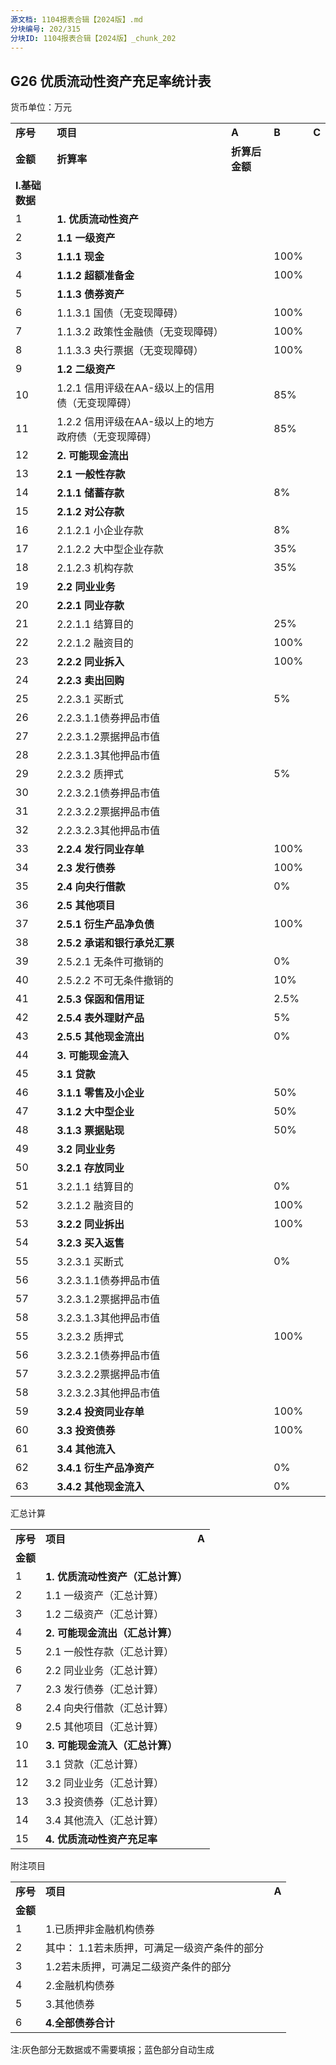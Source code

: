 ```yaml
---
源文档: 1104报表合辑【2024版】.md
分块编号: 202/315
分块ID: 1104报表合辑【2024版】_chunk_202
---
```


## G26 优质流动性资产充足率统计表

货币单位：万元

|  |  |  |  |  |
| --- | --- | --- | --- | --- |
| **序号** | **项目** | **A** | **B** | **C** |
| **金额** | **折算率** | **折算后金额** |
| **I.基础数据** |  |  |  |  |
| 1 | **1. 优质流动性资产** |  |  |  |
| 2 | **1.1 一级资产** |  |  |  |
| 3 | **1.1.1 现金** |  | 100% |  |
| 4 | **1.1.2 超额准备金** |  | 100% |  |
| 5 | **1.1.3 债券资产** |  |  |  |
| 6 | 1.1.3.1 国债（无变现障碍） |  | 100% |  |
| 7 | 1.1.3.2 政策性金融债（无变现障碍） |  | 100% |  |
| 8 | 1.1.3.3 央行票据（无变现障碍） |  | 100% |  |
| 9 | **1.2 二级资产** |  |  |  |
| 10 | 1.2.1 信用评级在AA-级以上的信用债（无变现障碍） |  | 85% |  |
| 11 | 1.2.2 信用评级在AA-级以上的地方政府债（无变现障碍） |  | 85% |  |
| 12 | **2. 可能现金流出** |  |  |  |
| 13 | **2.1 一般性存款** |  |  |  |
| 14 | **2.1.1 储蓄存款** |  | 8% |  |
| 15 | **2.1.2 对公存款** |  |  |  |
| 16 | 2.1.2.1 小企业存款 |  | 8% |  |
| 17 | 2.1.2.2 大中型企业存款 |  | 35% |  |
| 18 | 2.1.2.3 机构存款 |  | 35% |  |
| 19 | **2.2 同业业务** |  |  |  |
| 20 | **2.2.1 同业存款** |  |  |  |
| 21 | 2.2.1.1 结算目的 |  | 25% |  |
| 22 | 2.2.1.2 融资目的 |  | 100% |  |
| 23 | **2.2.2 同业拆入** |  | 100% |  |
| 24 | **2.2.3 卖出回购** |  |  |  |
| 25 | 2.2.3.1 买断式 |  | 5% |  |
| 26 | 2.2.3.1.1债券押品市值 |  |  |  |
| 27 | 2.2.3.1.2票据押品市值 |  |  |  |
| 28 | 2.2.3.1.3其他押品市值 |  |  |  |
| 29 | 2.2.3.2 质押式 |  | 5% |  |
| 30 | 2.2.3.2.1债券押品市值 |  |  |  |
| 31 | 2.2.3.2.2票据押品市值 |  |  |  |
| 32 | 2.2.3.2.3其他押品市值 |  |  |  |
| 33 | **2.2.4 发行同业存单** |  | 100% |  |
| 34 | **2.3 发行债券** |  | 100% |  |
| 35 | **2.4 向央行借款** |  | 0% |  |
| 36 | **2.5 其他项目** |  |  |  |
| 37 | **2.5.1 衍生产品净负债** |  | 100% |  |
| 38 | **2.5.2 承诺和银行承兑汇票** |  |  |  |
| 39 | 2.5.2.1 无条件可撤销的 |  | 0% |  |
| 40 | 2.5.2.2 不可无条件撤销的 |  | 10% |  |
| 41 | **2.5.3 保函和信用证** |  | 2.5% |  |
| 42 | **2.5.4 表外理财产品** |  | 5% |  |
| 43 | **2.5.5 其他现金流出** |  | 0% |  |
| 44 | **3. 可能现金流入** |  |  |  |
| 45 | **3.1 贷款** |  |  |  |
| 46 | **3.1.1 零售及小企业** |  | 50% |  |
| 47 | **3.1.2 大中型企业** |  | 50% |  |
| 48 | **3.1.3 票据贴现** |  | 50% |  |
| 49 | **3.2 同业业务** |  |  |  |
| 50 | **3.2.1 存放同业** |  |  |  |
| 51 | 3.2.1.1 结算目的 |  | 0% |  |
| 52 | 3.2.1.2 融资目的 |  | 100% |  |
| 53 | **3.2.2 同业拆出** |  | 100% |  |
| 54 | **3.2.3 买入返售** |  |  |  |
| 55 | 3.2.3.1 买断式 |  | 0% |  |
| 56 | 3.2.3.1.1债券押品市值 |  |  |  |
| 57 | 3.2.3.1.2票据押品市值 |  |  |  |
| 58 | 3.2.3.1.3其他押品市值 |  |  |  |
| 55 | 3.2.3.2 质押式 |  | 100% |  |
| 56 | 3.2.3.2.1债券押品市值 |  |  |  |
| 57 | 3.2.3.2.2票据押品市值 |  |  |  |
| 58 | 3.2.3.2.3其他押品市值 |  |  |  |
| 59 | **3.2.4 投资同业存单** |  | 100% |  |
| 60 | **3.3 投资债券** |  | 100% |  |
| 61 | **3.4 其他流入** |  |  |  |
| 62 | **3.4.1 衍生产品净资产** |  | 0% |  |
| 63 | **3.4.2 其他现金流入** |  | 0% |  |

汇总计算

|  |  |  |
| --- | --- | --- |
| **序号** | **项目** | **A** |
| **金额** |
| 1 | **1. 优质流动性资产（汇总计算）** |  |
| 2 | 1.1 一级资产（汇总计算） |  |
| 3 | 1.2 二级资产（汇总计算） |  |
| 4 | **2. 可能现金流出（汇总计算）** |  |
| 5 | 2.1 一般性存款（汇总计算） |  |
| 6 | 2.2 同业业务（汇总计算） |  |
| 7 | 2.3 发行债券（汇总计算） |  |
| 8 | 2.4 向央行借款（汇总计算） |  |
| 9 | 2.5 其他项目（汇总计算） |  |
| 10 | **3. 可能现金流入（汇总计算）** |  |
| 11 | 3.1 贷款（汇总计算） |  |
| 12 | 3.2 同业业务（汇总计算） |  |
| 13 | 3.3 投资债券（汇总计算） |  |
| 14 | 3.4 其他流入（汇总计算） |  |
| 15 | **4. 优质流动性资产充足率** |  |

附注项目

|  |  |  |
| --- | --- | --- |
| **序号** | **项目** | **A** |
| **金额** |
| 1 | 1.已质押非金融机构债券 |  |
| 2 | 其中： 1.1若未质押，可满足一级资产条件的部分 |  |
| 3 | 1.2若未质押，可满足二级资产条件的部分 |  |
| 4 | 2.金融机构债券 |  |
| 5 | 3.其他债券 |  |
| 6 | **4.全部债券合计** |  |

注:灰色部分无数据或不需要填报；蓝色部分自动生成

